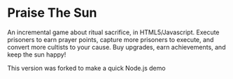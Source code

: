 # Praise The Sun
An incremental game about ritual sacrifice, in HTML5/Javascript.
Execute prisoners to earn prayer points, capture more prisoners to execute, and convert more cultists to your cause.
Buy upgrades, earn achievements, and keep the sun happy!

This version was forked to make a quick Node.js demo
